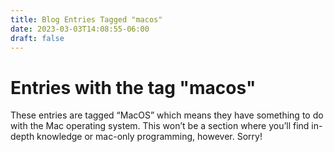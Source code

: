```yaml
---
title: Blog Entries Tagged "macos"
date: 2023-03-03T14:08:55-06:00
draft: false
---
```

# Entries with the tag "macos"

These entries are tagged “MacOS” which means they have something to do with the Mac operating system. This won’t be a section where you’ll find in-depth knowledge or mac-only programming, however. Sorry!
